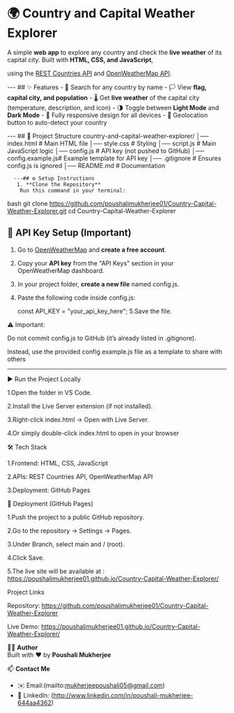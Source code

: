 # 🌍 Country and Capital Weather Explorer 
A simple **web app** to explore any country and check the **live weather** of its capital city. Built with **HTML, CSS, and JavaScript**,

 using the [REST Countries API](https://restcountries.com/) and [OpenWeatherMap API](https://openweathermap.org/api).
 
  --- ## ✨ Features - 
🔎 Search for any country by name - 
🏳️ View **flag, capital city, and population** -
🌡 Get **live weather** of the capital city (temperature, description, and icon) -
🌗 Toggle between **Light Mode** and **Dark Mode** -
📱 Fully responsive design for all devices - 
📍 Geolocation button to auto-detect your country

  --- ## 📂 Project Structure country-and-capital-weather-explorer/ 
      │── index.html # Main HTML file 
      │── style.css # Styling 
      │── script.js # Main JavaScript logic 
      │── config.js # API key (not pushed to GitHub) 
      │── config.example.js# Example template for API key 
      │── .gitignore # Ensures config.js is ignored 
      │── README.md # Documentation 
      
      ---## ⚙️ Setup Instructions
       1. **Clone the Repository**
        Run this command in your terminal:
bash
   git clone https://github.com/poushalimukherjee01/Country-Capital-Weather-Explorer.git
   cd Country-Capital-Weather-Explorer
   
## 🔑 API Key Setup (Important)

1. Go to [OpenWeatherMap](https://openweathermap.org/) and **create a free account**.  
2. Copy your **API key** from the "API Keys" section in your OpenWeatherMap dashboard.  
3. In your project folder, **create a new file** named config.js.  
4. Paste the following code inside config.js:  
   
   const API_KEY = "your_api_key_here";
5.Save the file.

⚠️ Important:

Do not commit config.js to GitHub (it’s already listed in .gitignore).

Instead, use the provided config.example.js file as a template to share with others


---


▶️ Run the Project Locally

1.Open the folder in VS Code.

2.Install the Live Server extension (if not installed).

3.Right-click index.html → Open with Live Server.

4.Or simply double-click index.html to open in your browser 


🛠 Tech Stack

1.Frontend: HTML, CSS, JavaScript

2.APIs: REST Countries API, OpenWeatherMap API

3.Deployment: GitHub Pages

🚀 Deployment (GitHub Pages)

1.Push the project to a public GitHub repository.

2.Go to the repository → Settings → Pages.

3.Under Branch, select main and / (root).

4.Click Save.

5.The live site will be available at : https://poushalimukherjee01.github.io/Country-Capital-Weather-Explorer/

Project Links

Repository: https://github.com/poushalimukherjee01/Country-Capital-Weather-Explorer

Live Demo: https://poushalimukherjee01.github.io/Country-Capital-Weather-Explorer/

👩‍💻 **Author**  
Built with ❤️ by **Poushali Mukherjee**

📫 **Contact Me**  
- ✉️ Email:(mailto:mukherjeepoushali05@gmail.com)  
- 🔗 LinkedIn: (http://www.linkedin.com/in/poushali-mukherjee-644aa4362)
